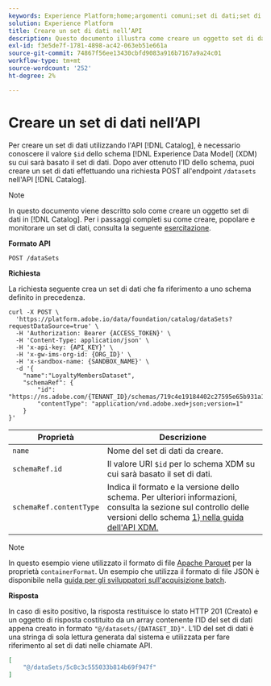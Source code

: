 ```yaml
---
keywords: Experience Platform;home;argomenti comuni;set di dati;set di dati;creare un set di dati;abilitare set di dati;home;popular topic;dataset;Dataset;create a dataset;create dataset;enable dataset
solution: Experience Platform
title: Creare un set di dati nell’API
description: Questo documento illustra come creare un oggetto set di dati nell’API Catalog Service.
exl-id: f3e5de7f-1781-4898-ac42-063eb51e661a
source-git-commit: 74867f56ee13430cbfd9083a916b7167a9a24c01
workflow-type: tm+mt
source-wordcount: '252'
ht-degree: 2%

---
```


# Creare un set di dati nell’API

Per creare un set di dati utilizzando l&#39;API [!DNL Catalog], è necessario conoscere il valore `$id` dello schema [!DNL Experience Data Model] (XDM) su cui sarà basato il set di dati. Dopo aver ottenuto l&#39;ID dello schema, puoi creare un set di dati effettuando una richiesta POST all&#39;endpoint `/datasets` nell&#39;API [!DNL Catalog].

>[!NOTE]
>
>In questo documento viene descritto solo come creare un oggetto set di dati in [!DNL Catalog]. Per i passaggi completi su come creare, popolare e monitorare un set di dati, consulta la seguente [esercitazione](../datasets/create.md).

**Formato API**

```HTTP
POST /dataSets
```

**Richiesta**

La richiesta seguente crea un set di dati che fa riferimento a uno schema definito in precedenza.

```SHELL
curl -X POST \
  'https://platform.adobe.io/data/foundation/catalog/dataSets?requestDataSource=true' \
  -H 'Authorization: Bearer {ACCESS_TOKEN}' \
  -H 'Content-Type: application/json' \
  -H 'x-api-key: {API_KEY}' \
  -H 'x-gw-ims-org-id: {ORG_ID}' \
  -H 'x-sandbox-name: {SANDBOX_NAME}' \
  -d '{
    "name":"LoyaltyMembersDataset",
    "schemaRef": {
        "id": "https://ns.adobe.com/{TENANT_ID}/schemas/719c4e19184402c27595e65b931a142b",
        "contentType": "application/vnd.adobe.xed+json;version=1"
    }
}'
```

| Proprietà | Descrizione |
| --- | --- |
| `name` | Nome del set di dati da creare. |
| `schemaRef.id` | Il valore URI `$id` per lo schema XDM su cui sarà basato il set di dati. |
| `schemaRef.contentType` | Indica il formato e la versione dello schema. Per ulteriori informazioni, consulta la sezione sul controllo delle versioni dello schema [1} nella guida dell&#39;API XDM.](../../xdm/api/getting-started.md#versioning) |

>[!NOTE]
>
>In questo esempio viene utilizzato il formato di file [Apache Parquet](https://parquet.apache.org/docs/) per la proprietà `containerFormat`. Un esempio che utilizza il formato di file JSON è disponibile nella [guida per gli sviluppatori sull&#39;acquisizione batch](../../ingestion/batch-ingestion/api-overview.md).

**Risposta**

In caso di esito positivo, la risposta restituisce lo stato HTTP 201 (Creato) e un oggetto di risposta costituito da un array contenente l’ID del set di dati appena creato in formato `"@/datasets/{DATASET_ID}"`. L’ID del set di dati è una stringa di sola lettura generata dal sistema e utilizzata per fare riferimento al set di dati nelle chiamate API.

```JSON
[
    "@/dataSets/5c8c3c555033b814b69f947f"
]
```
